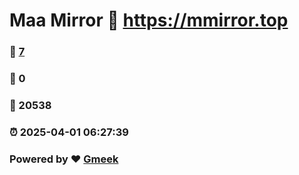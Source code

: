 # Maa Mirror :link: https://mmirror.top 
### :page_facing_up: [7](https://mmirror.top/tag.html) 
### :speech_balloon: 0 
### :hibiscus: 20538 
### :alarm_clock: 2025-04-01 06:27:39 
### Powered by :heart: [Gmeek](https://github.com/Meekdai/Gmeek)
